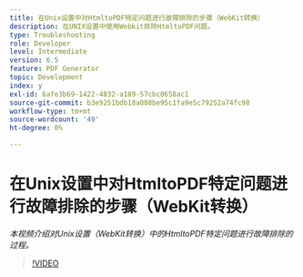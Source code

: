 ```yaml
---
title: 在Unix设置中对HtmltoPDF特定问题进行故障排除的步骤（WebKit转换）
description: 在UNIX设置中使用Webkit排除HtmltoPDF问题。
type: Troubleshooting
role: Developer
level: Intermediate
version: 6.5
feature: PDF Generator
topic: Development
index: y
exl-id: 6afe3b69-1422-4832-a189-57cbc0658ac1
source-git-commit: b3e9251bdb18a008be95c1fa9e5c79252a74fc98
workflow-type: tm+mt
source-wordcount: '49'
ht-degree: 0%

---
```


# 在Unix设置中对HtmltoPDF特定问题进行故障排除的步骤（WebKit转换）

*本视频介绍对Unix设置（WebKit转换）中的HtmltoPDF特定问题进行故障排除的过程。*

>[!VIDEO](https://video.tv.adobe.com/v/335548?quality=12&learn=on)
